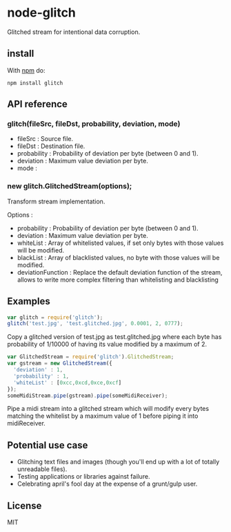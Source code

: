 # node-glitch

Glitched stream for intentional data corruption.

## install

With [npm](http://npmjs.org) do:

```
npm install glitch
```

## API reference

### glitch(fileSrc, fileDst, probability, deviation, mode)

* fileSrc : Source file.
* fileDst : Destination file.
* probability : Probability of deviation per byte (between 0 and 1).
* deviation : Maximum value deviation per byte.
* mode : 

### new glitch.GlitchedStream(options);

Transform stream implementation.

Options :

* probability : Probability of deviation per byte (between 0 and 1).
* deviation : Maximum value deviation per byte.
* whiteList : Array of whitelisted values, if set only bytes with those values will be modified.
* blackList : Array of blacklisted values, no byte with those values will be modified.
* deviationFunction : Replace the default deviation function of the stream, allows to write more complex filtering than whitelisting and blacklisting

## Examples

```js
var glitch = require('glitch');
glitch('test.jpg', 'test.glitched.jpg', 0.0001, 2, 0777);
```

Copy a glitched version of test.jpg as test.glitched.jpg where each byte has probability of 1/10000 of having its value modified by a maximum of 2.

```js
var GlitchedStream = require('glitch').GlitchedStream;
var gstream = new GlitchedStream({
  'deviation' : 1,
  'probability' : 1,
  'whiteList' : [0xcc,0xcd,0xce,0xcf]
});
someMidiStream.pipe(gstream).pipe(someMidiReceiver);
```

Pipe a midi stream into a glitched stream which will modify every bytes matching the whitelist by a maximum value of 1 before piping it into midiReceiver.

## Potential use case

* Glitching text files and images (though you'll end up with a lot of totally unreadable files).
* Testing applications or libraries against failure.
* Celebrating april's fool day at the expense of a grunt/gulp user.

## License

MIT